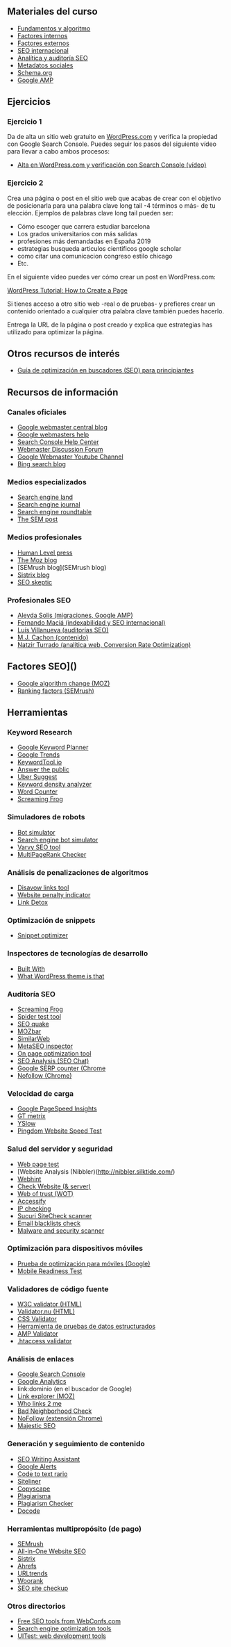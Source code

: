 #
## Materiales del curso
* [Fundamentos y algoritmo](https://www.dropbox.com/s/j52x3wxfu3ne2zy/fundamentos.pdf)
* [Factores internos](https://www.dropbox.com/s/406k4fzvk7uxais/factores_internos.pdf)
* [Factores externos](https://www.dropbox.com/s/qasre9j4psfacqq/factores_externos.pdf)
* [SEO internacional](https://www.dropbox.com/s/g6v1fkapnhgo64c/seo_internacional.pdf)
* [Analítica y auditoría SEO](https://www.dropbox.com/s/lsyg7z0sqr0w8r9/analitica_search_console.pdf)
* [Metadatos sociales](https://www.dropbox.com/s/3jjjzwfm7e28ey0/metadatos_sociales.pdf)
* [Schema.org](https://www.dropbox.com/s/w399iyrmumy3pq4/7.schema_org.pdf)
* [Google AMP](https://www.dropbox.com/s/ijn17vrf4cmb03c/google_amp.pdf)
## Ejercicios
### Ejercicio 1
Da de alta un sitio web gratuito en [WordPress.com](https://es.wordpress.com/) y verifica la propiedad con Google Search Console. Puedes seguir los pasos del siguiente vídeo para llevar a cabo ambos procesos:
* [Alta en WordPress.com y verificación con Search Console (vídeo)](https://www.dropbox.com/s/mw6vqvs9qsl7hfj/wordpress.com1de2.mp4?dl=0)
### Ejercicio 2
Crea una página o post en el sitio web que acabas de crear con el objetivo de posicionarla para una palabra clave long tail -4 términos o más- de tu elección. Ejemplos de palabras clave long tail pueden ser:

* Cómo escoger que carrera estudiar barcelona
* Los grados universitarios con más salidas
* profesiones más demandadas en España 2019
* estrategias busqueda articulos cientificos google scholar
* como citar una comunicacion congreso estilo chicago
* Etc.

En el siguiente vídeo puedes ver cómo crear un post en WordPress.com:

[WordPress Tutorial: How to Create a Page](https://youtu.be/mCfuh5bCOwM)

Si tienes acceso a otro sitio web -real o de pruebas- y prefieres crear un contenido orientado a cualquier otra palabra clave también puedes hacerlo.

Entrega la URL de la página o post creado y explica que estrategias has utilizado para optimizar la página.
## Otros recursos de interés
* [Guía de optimización en buscadores (SEO) para principiantes](https://support.google.com/webmasters/answer/7451184)
## Recursos de información
### Canales oficiales
* [Google webmaster central blog](https://webmasters.googleblog.com/)
* [Google webmasters help](https://www.youtube.com/user/GoogleWebmasterHelp)
* [Search Console Help Center](https://support.google.com/webmasters/#topic=9128571)
* [Webmaster Discussion Forum](https://support.google.com/webmasters/community/?hl=en&gpf=%23!forum%2Fwebmasters)
* [Google Webmaster Youtube Channel](https://www.youtube.com/user/GoogleWebmasterHelp)
* [Bing search blog](https://blogs.bing.com/search)
### Medios especializados
* [Search engine land](https://searchengineland.com/)
* [Search engine journal](https://www.searchenginejournal.com/)
* [Search engine roundtable](https://www.seroundtable.com/)
* [The SEM post](http://www.thesempost.com/)
### Medios profesionales
* [Human Level press](https://www.humanlevel.com/blog.html)
* [The Moz blog](https://moz.com/blog)
* [SEMrush blog](SEMrush blog)
* [Sistrix blog](https://www.sistrix.es/blog/)
* [SEO skeptic](http://www.seoskeptic.com/)
### Profesionales SEO
* [Aleyda Solis (migraciones, Google AMP)](https://www.aleydasolis.com/en/blog/)
* [Fernando Maciá (indexabilidad y SEO internacional)](https://www.humanlevel.com/)
* [Luís Villanueva (auditorías SEO)](https://luismvillanueva.com/)
* [M.J. Cachon (contenido)](https://www.mjcachon.com/)
* [Natzir Turrado (analítica web, Conversion Rate Optimization)](https://www.analistaseo.es/)
## Factores SEO]()
* [Google algorithm change (MOZ)](https://moz.com/google-algorithm-change)
* [Ranking factors (SEMrush)](https://es.semrush.com/ranking-factors/)
## Herramientas
### Keyword Research
* [Google Keyword Planner](https://adwords.google.com/ko/KeywordPlanner/Home)
* [Google Trends](http://www.google.es/trends)
* [KeywordTool.io](https://keywordtool.io/)
* [Answer the public](https://answerthepublic.com/)
* [Uber Suggest](http://ubersuggest.org/)
* [Keyword density analyzer](http://tools.seobook.com/general/keyword-density/)
* [Word Counter](https://wordcounter.net/)
* [Screaming Frog](http://www.screamingfrog.co.uk/seo-spider/)
### Simuladores de robots
* [Bot simulator](http://www.botsimulator.coma/)
* [Search engine bot simulator](http://www.xml-sitemaps.com/se-bot-simulator.html)
* [Varvy SEO tool](http://www.feedthebot.com/tools/spider/)
* [MultiPageRank Checker](http://multipagerank.com/)
### Análisis de penalizaciones de algoritmos
* [Disavow links tool](https://www.google.com/webmasters/tools/disavow-links-main)
* [Website penalty indicator](https://feinternational.com/website-penalty-indicator/)
* [Link Detox](https://www.linkresearchtools.com/seo-tools/link-audit/link-detox/)
### Optimización de snippets
* [Snippet optimizer](http://www.seomofo.com/snippet-optimizer.html)
### Inspectores de tecnologías de desarrollo
* [Built With](https://builtwith.com/)
* [What WordPress theme is that](https://whatwpthemeisthat.com/)
### Auditoría SEO
* [Screaming Frog](http://www.screamingfrog.co.uk/seo-spider/)
* [Spider test tool](http://tools.seobook.com/general/spider-test/)
* [SEO quake](https://www.seoquake.com/index.html)
* [MOZbar](https://moz.com/products/pro/seo-toolbar)
* [SimilarWeb](https://chrome.google.com/webstore/detail/similarweb-traffic-rank-w/hoklmmgfnpapgjgcpechhaamimifchmp)
* [MetaSEO inspector](https://chrome.google.com/webstore/detail/meta-seo-inspector/ibkclpciafdglkjkcibmohobjkcfkaef)
* [On page optimization tool](https://www.internetmarketingninjas.com/seo-tools/free-optimization/)
* [SEO Analysis (SEO Chat)](http://tools.seochat.com/tools/seo-rapport-tool)
* [Google SERP counter (Chrome](https://chrome.google.com/webstore/detail/google-serp-counter/bfiijneafemhklkccnjijmcniffmiode)
* [Nofollow (Chrome)](https://www.igorware.com/extensions/nofollow/download)
### Velocidad de carga
* [Google PageSpeed Insights](https://developers.google.com/speed/pagespeed/insights/)
* [GT metrix](https://gtmetrix.com/)
* [YSlow](http://yslow.org/)
* [Pingdom Website Speed Test](http://tools.pingdom.com/fpt/)
### Salud del servidor y seguridad
* [Web page test](https://www.webpagetest.org/)
* [Website Analysis (Nibbler)(http://nibbler.silktide.com/)
* [Webhint](https://webhint.io/scanner/)
* [Check Website (& server)](http://loads.in/)
* [Web of trust (WOT)](https://www.mywot.com/)
* [Accessify](http://www.accessify.com/)
* [IP checking](http://www.ipchecking.com/)
* [Sucuri SiteCheck scanner](https://sitecheck.sucuri.net/)
* [Email blacklists check](https://mxtoolbox.com/blacklists.aspx)
* [Malware and security scanner](https://sitecheck.sucuri.net/)
### Optimización para dispositivos móviles
* [Prueba de optimización para móviles (Google)](https://search.google.com/test/mobile-friendly)
* [Mobile Readiness Test](https://ready.mobi/)
### Validadores de código fuente
* [W3C validator (HTML)](https://validator.w3.org/)
* [Validator.nu (HTML)](https://validator.nu/)
* [CSS Validator](http://jigsaw.w3.org/css-validator)
* [Herramienta de pruebas de datos estructurados](https://search.google.com/structured-data/testing-tool)
* [AMP Validator](https://validator.ampproject.org/)
* [.htaccess validator](http://shop.alterlinks.com/htaccess-validator/htaccess-validator.php)
### Análisis de enlaces
* [Google Search Console](https://search.google.com/search-console)
* [Google Analytics](https://analytics.google.com/analytics/web/)
* link:dominio (en el buscador de Google)
* [Link explorer (MOZ)](https://moz.com/researchtools/ose/)
* [Who links 2 me](http://www.wholinks2me.com/)
* [Bad Neighborhood Check](http://www.bad-neighborhood.com/text-link-tool.htm)
* [NoFollow (extensión Chrome)](https://chrome.google.com/webstore/detail/nofollow/dfogidghaigoomjdeacndafapdijmiid)
* [Majestic SEO](https://es.majestic.com/)
### Generación y seguimiento de contenido
* [SEO Writing Assistant](https://es.semrush.com/swa/demo)
* [Google Alerts](http://www.google.com/alerts)
* [Code to text rario](http://tools.seochat.com/tools/code-to-text-ratio)
* [Siteliner](http://www.siteliner.com/)
* [Copyscape](http://www.copyscape.com/)
* [Plagiarisma](http://plagiarisma.net/)
* [Plagiarism Checker](https://smallseotools.com/plagiarism-checker/)
* [Docode](https://www.docode.cl/)
### Herramientas multipropósito (de pago)
* [SEMrush](https://www.semrush.com/)
* [All-in-One Website SEO](https://moz.com/products)
* [Sistrix](https://www.sistrix.es/)
* [Ahrefs](https://ahrefs.com/)
* [URLtrends](https://www.urltrends.com/)
* [Woorank](https://www.woorank.com/es/)
* [SEO site checkup](https://seositecheckup.com/)
### Otros directorios
* [Free SEO tools from WebConfs.com](https://www.webconfs.com/)
* [Search engine optimization tools](http://tools.seobook.com/)
* [UITest: web development tools](https://uitest.com/en/analysis/)
